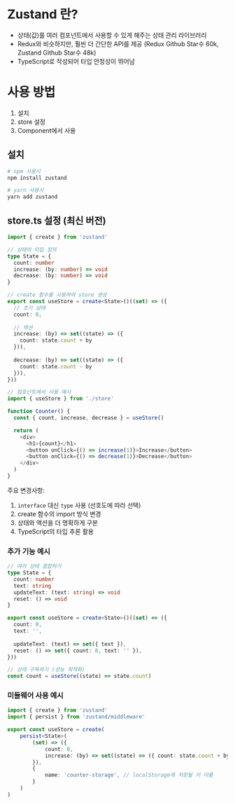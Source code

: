 # Zustand 란?
- 상태(값)를 여러 컴포넌트에서 사용할 수 있게 해주는 상태 관리 라이브러리
- Redux와 비슷하지만, 훨씬 더 간단한 API를 제공 (Redux Github Star수 60k, Zustand Github Star수 48k)
- TypeScript로 작성되어 타입 안정성이 뛰어남

# 사용 방법
1. 설치
2. store 설정
3. Component에서 사용

## 설치
```bash
# npm 사용시
npm install zustand

# yarn 사용시
yarn add zustand
```

## store.ts 설정 (최신 버전)
```typescript
import { create } from 'zustand'

// 상태의 타입 정의
type State = {
  count: number
  increase: (by: number) => void
  decrease: (by: number) => void
}

// create 함수를 사용하여 store 생성
export const useStore = create<State>()((set) => ({
  // 초기 상태
  count: 0,
  
  // 액션
  increase: (by) => set((state) => ({ 
    count: state.count + by 
  })),
  
  decrease: (by) => set((state) => ({ 
    count: state.count - by 
  })),
}))

// 컴포넌트에서 사용 예시
import { useStore } from './store'

function Counter() {
  const { count, increase, decrease } = useStore()

  return (
    <div>
      <h1>{count}</h1>
      <button onClick={() => increase(1)}>Increase</button>
      <button onClick={() => decrease(1)}>Decrease</button>
    </div>
  )
}
```

주요 변경사항:
1. `interface` 대신 `type` 사용 (선호도에 따라 선택)
2. create 함수의 import 방식 변경
3. 상태와 액션을 더 명확하게 구분
4. TypeScript의 타입 추론 활용

### 추가 기능 예시

```typescript
// 여러 상태 결합하기
type State = {
  count: number
  text: string
  updateText: (text: string) => void
  reset: () => void
}

export const useStore = create<State>()((set) => ({
  count: 0,
  text: '',
  
  updateText: (text) => set({ text }),
  reset: () => set({ count: 0, text: '' }),
}))

// 상태 구독하기 (성능 최적화)
const count = useStore((state) => state.count)
```

### 미들웨어 사용 예시

```typescript
import { create } from 'zustand'
import { persist } from 'zustand/middleware'

export const useStore = create(
    persist<State>(
        (set) => ({
            count: 0,
            increase: (by) => set((state) => ({ count: state.count + by })),
        }),
        {
            name: 'counter-storage', // localStorage에 저장될 키 이름
        }
    )
)
```
